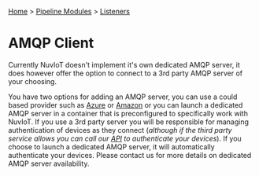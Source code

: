 [Home](../../Index.md) > [Pipeline Modules](../Index.md) > [Listeners](../Listener.md)

# AMQP Client

Currently NuvIoT doesn't implement it's own dedicated AMQP server, it does however offer the option to connect to a 3rd party AMQP server
of your choosing.    

You have two options for adding an AMQP server, you can use a could based provider such as [Azure](https://portal.azure.com) or 
[Amazon](https://aws.amazon.com/) or you can launch a dedicated AMQP server in a container that is preconfigured to specifically work with NuvIoT. 
If you use a 3rd party server you will be responsible for managing authentication of devices as they connect (_although if the third
party service allows you can call our [API](../../API/Index.md) to authenticate your devices_).  If you choose to launch a dedicated 
AMQP server, it will automatically authenticate your devices.  Please contact us for more details on dedicated AMQP server availability.